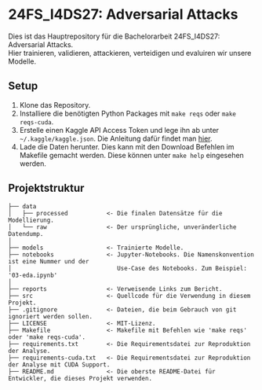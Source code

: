 # 24FS_I4DS27: Adversarial Attacks

Dies ist das Hauptrepository für die Bachelorarbeit 24FS_I4DS27: Adversarial Attacks. <br>
Hier trainieren, validieren, attackieren, verteidigen und evaluiren wir unsere Modelle.

## Setup

1. Klone das Repository.
2. Installiere die benötigten Python Packages mit `make reqs` oder `make reqs-cuda`.
3. Erstelle einen Kaggle API Access Token und lege ihn ab unter `~/.kaggle/kaggle.json`. Die Anleitung dafür findet man [hier](https://www.kaggle.com/docs/api).
4. Lade die Daten herunter. Dies kann mit den Download Befehlen im Makefile gemacht werden. Diese können unter `make help` eingesehen werden.
 
## Projektstruktur

    ├── data
    │   ├── processed           <- Die finalen Datensätze für die Modellierung.
    │   └── raw                 <- Der ursprüngliche, unveränderliche Datendump.
    │
    ├── models                  <- Trainierte Modelle.
    ├── notebooks               <- Jupyter-Notebooks. Die Namenskonvention ist eine Nummer und der
    │                              Use-Case des Notebooks. Zum Beispiel: '03-eda.ipynb'
    │
    ├── reports                 <- Verweisende Links zum Bericht.
    ├── src                     <- Quellcode für die Verwendung in diesem Projekt.
    ├── .gitignore              <- Dateien, die beim Gebrauch von git ignoriert werden sollen.
    ├── LICENSE                 <- MIT-Lizenz.
    ├── Makefile                <- Makefile mit Befehlen wie 'make reqs' oder 'make reqs-cuda'.
    ├── requirements.txt        <- Die Requirementsdatei zur Reproduktion der Analyse.
    ├── requirements-cuda.txt   <- Die Requirementsdatei zur Reproduktion der Analyse mit CUDA Support.
    ├── README.md               <- Die oberste README-Datei für Entwickler, die dieses Projekt verwenden.
